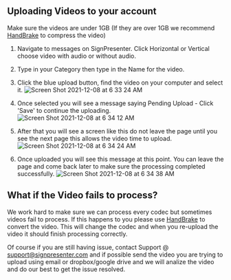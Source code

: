 ## Uploading Videos to your account
Make sure the videos are under 1GB (If they are over 1GB we recommend [HandBrake](https://handbrake.fr/) to compress the video) 

1. Navigate to messages on SignPresenter. Click Horizontal or Vertical choose video with audio or without audio.
2. Type in your Category then type in the Name for the video. 
3. Click the blue upload button, find the video on your computer and select it.
![Screen Shot 2021-12-08 at 6 33 24 AM](https://user-images.githubusercontent.com/65249159/145209385-1bdcf19b-1d18-4518-8d7c-3ab0949a2d79.png)

5. Once selected you will see a message saying Pending Upload - Click 'Save' to continue the uploading. 
![Screen Shot 2021-12-08 at 6 34 12 AM](https://user-images.githubusercontent.com/65249159/145209528-3e53bf7f-3e1c-4ceb-b8a1-aa0550752ce4.png)

6. After that you will see a screen like this do not leave the page until you see the next page this allows the video time to upload.
![Screen Shot 2021-12-08 at 6 34 24 AM](https://user-images.githubusercontent.com/65249159/145209728-2289d10e-7348-4f15-9c87-1aeb92a9de06.png)

7. Once uploaded you will see this message at this point. You can leave the page and come back later to make sure the processing 
completed successfully.
![Screen Shot 2021-12-08 at 6 34 38 AM](https://user-images.githubusercontent.com/65249159/145209905-efad06d9-3739-4084-b01a-14a4408cbf6b.png)

## What if the Video fails to process? 
We work hard to make sure we can process every codec but sometimes videos fail to process. If this happens to you please use [HandBrake](https://handbrake.fr/) to convert the video. This will change the codec and when you re-upload the video it should finish processing correctly. 

Of course if you are still having issue, contact Support @ support@signpresenter.com and if possible send the video you are trying to upload using email or dropbox/google drive and we will analize the video and do our best to get the issue resolved.

